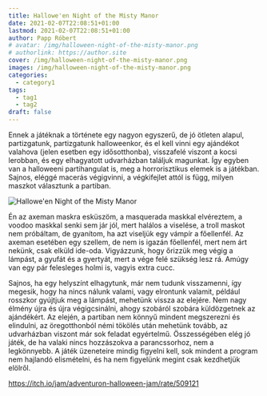 ```yaml
---
title: Hallowe'en Night of the Misty Manor
date: 2021-02-07T22:08:51+01:00
lastmod: 2021-02-07T22:08:51+01:00
author: Papp Róbert
# avatar: /img/halloween-night-of-the-misty-manor.png
# authorlink: https://author.site
cover: /img/halloween-night-of-the-misty-manor.png
images: /img/halloween-night-of-the-misty-manor.png
categories:
  - category1
tags:
  - tag1
  - tag2
draft: false
---
```


Ennek a játéknak a története egy nagyon egyszerű, de jó ötleten alapul, partizgatunk, partizgatunk halloweenkor, és el kell vinni egy ajándékot valahova (jelen esetben egy idősotthonba), visszafelé viszont a kocsi lerobban, és egy elhagyatott udvarházban találjuk magunkat. Így egyben van a halloweeni partihangulat is, meg a horrorisztikus elemek is a játékban. Sajnos, eléggé macerás végigvinni, a végkifejlet attól is függ, milyen maszkot választunk a partiban.

<!--more-->

![Hallowe'en Night of the Misty Manor](/img/halloween-night-of-the-misty-manor.png)

Én az axeman maskra esküszöm, a masquerada maskkal elvéreztem, a voodoo maskkal senki sem jár jól, mert halálos a viselése, a troll maskot nem próbáltam, de gyanítom, ha azt viseljük egy vámpír a főellenfél. Az axeman esetében egy szellem, de nem is igazán főellenfél, mert nem árt nekünk, csak elküld ide-oda. Vigyázzunk, hogy őrizzük meg végig a lámpást, a gyufát és a gyertyát, mert a vége felé szükség lesz rá. Amúgy van egy pár felesleges holmi is, vagyis extra cucc.

Sajnos, ha egy helyszínt elhagytunk, már nem tudunk visszamenni, így megesik, hogy ha nincs nálunk valami, vagy elrontunk valamit, például rosszkor gyújtjuk meg a lámpást, mehetünk vissza az elejére. Nem nagy élmény újra és újra végigcsinálni, ahogy szobáról szobára küldözgetnek az ajándékért. Az elején, a partiban nem könnyű mindent megszerezni és elindulni, az öregotthonból némi tökölés után mehetünk tovább, az udvarházban viszont már sok feladat egyértelmű. Összességében elég jó játék, de ha valaki nincs hozzászokva a parancssorhoz, nem a legkönnyebb. A játék üzeneteire mindig figyelni kell, sok mindent a program nem hajlandó elismételni, és ha nem figyelünk megint csak kezdhetjük elölről.

https://itch.io/jam/adventuron-halloween-jam/rate/509121
